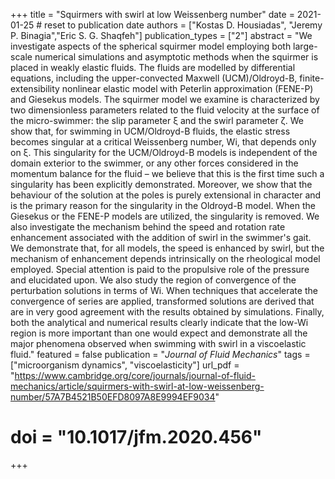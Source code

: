 +++
title = "Squirmers with swirl at low Weissenberg number"
date = 2021-01-25 # reset to publication date
authors = ["Kostas D. Housiadas", "Jeremy P. Binagia","Eric S. G. Shaqfeh"]
publication_types = ["2"]
abstract = "We investigate aspects of the spherical squirmer model employing both large-scale numerical simulations and asymptotic methods when the squirmer is placed in weakly elastic fluids. The fluids are modelled by differential equations, including the upper-convected Maxwell (UCM)/Oldroyd-B, finite-extensibility nonlinear elastic model with Peterlin approximation (FENE-P) and Giesekus models. The squirmer model we examine is characterized by two dimensionless parameters related to the fluid velocity at the surface of the micro-swimmer: the slip parameter ξ and the swirl parameter ζ. We show that, for swimming in UCM/Oldroyd-B fluids, the elastic stress becomes singular at a critical Weissenberg number, Wi, that depends only on ξ. This singularity for the UCM/Oldroyd-B models is independent of the domain exterior to the swimmer, or any other forces considered in the momentum balance for the fluid – we believe that this is the first time such a singularity has been explicitly demonstrated. Moreover, we show that the behaviour of the solution at the poles is purely extensional in character and is the primary reason for the singularity in the Oldroyd-B model. When the Giesekus or the FENE-P models are utilized, the singularity is removed. We also investigate the mechanism behind the speed and rotation rate enhancement associated with the addition of swirl in the swimmer's gait. We demonstrate that, for all models, the speed is enhanced by swirl, but the mechanism of enhancement depends intrinsically on the rheological model employed. Special attention is paid to the propulsive role of the pressure and elucidated upon. We also study the region of convergence of the perturbation solutions in terms of Wi. When techniques that accelerate the convergence of series are applied, transformed solutions are derived that are in very good agreement with the results obtained by simulations. Finally, both the analytical and numerical results clearly indicate that the low-Wi region is more important than one would expect and demonstrate all the major phenomena observed when swimming with swirl in a viscoelastic fluid."
featured = false
publication = "*Journal of Fluid Mechanics*"
tags = ["microorganism dynamics", "viscoelasticity"]
url_pdf = "https://www.cambridge.org/core/journals/journal-of-fluid-mechanics/article/squirmers-with-swirl-at-low-weissenberg-number/57A7B4521B50EFD8097A8E9994EF9034"
# doi = "10.1017/jfm.2020.456"
+++
